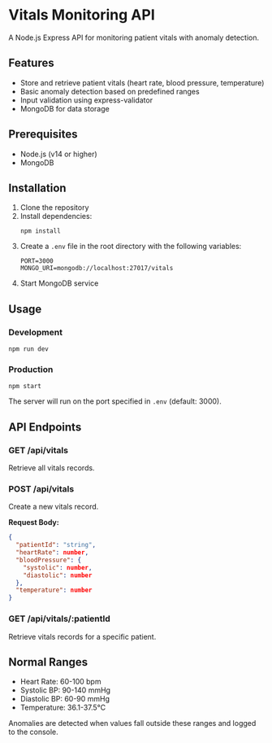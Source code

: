# Vitals Monitoring API

A Node.js Express API for monitoring patient vitals with anomaly detection.

## Features

- Store and retrieve patient vitals (heart rate, blood pressure, temperature)
- Basic anomaly detection based on predefined ranges
- Input validation using express-validator
- MongoDB for data storage

## Prerequisites

- Node.js (v14 or higher)
- MongoDB

## Installation

1. Clone the repository
2. Install dependencies:
   ```
   npm install
   ```
3. Create a `.env` file in the root directory with the following variables:
   ```
   PORT=3000
   MONGO_URI=mongodb://localhost:27017/vitals
   ```
4. Start MongoDB service

## Usage

### Development

```
npm run dev
```

### Production

```
npm start
```

The server will run on the port specified in `.env` (default: 3000).

## API Endpoints

### GET /api/vitals

Retrieve all vitals records.

### POST /api/vitals

Create a new vitals record.

**Request Body:**

```json
{
  "patientId": "string",
  "heartRate": number,
  "bloodPressure": {
    "systolic": number,
    "diastolic": number
  },
  "temperature": number
}
```

### GET /api/vitals/:patientId

Retrieve vitals records for a specific patient.

## Normal Ranges

- Heart Rate: 60-100 bpm
- Systolic BP: 90-140 mmHg
- Diastolic BP: 60-90 mmHg
- Temperature: 36.1-37.5°C

Anomalies are detected when values fall outside these ranges and logged to the console.
